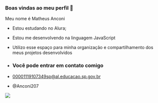 ### Boas vindas ao meu perfil 💙

Meu nome é Matheus Anconi 

- Estou estudando no Alura;
- Estou me desenvolvendo na linguagem JavaScript
- Utilizo esse espaço para minha organização e compartilhamento dos meus projetos desenvolvidos

- ### Você pode entrar em contato comigo
  
- 00001119107349sp@al.educacao.sp.gov.br
  
- @Anconi207

![]( https://tenor.com/pt-BR/view/naruto-gif-19427546)
